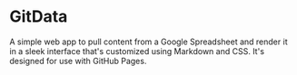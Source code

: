 # GitData
A simple web app to pull content from a Google Spreadsheet and render it in a sleek interface that's customized using Markdown and CSS. It's designed for use with GitHub Pages.
